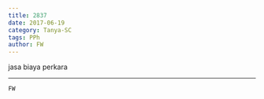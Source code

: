 ```yaml
---
title: 2837
date: 2017-06-19
category: Tanya-SC
tags: PPh
author: FW
---
```


jasa biaya perkara

---



`FW`
